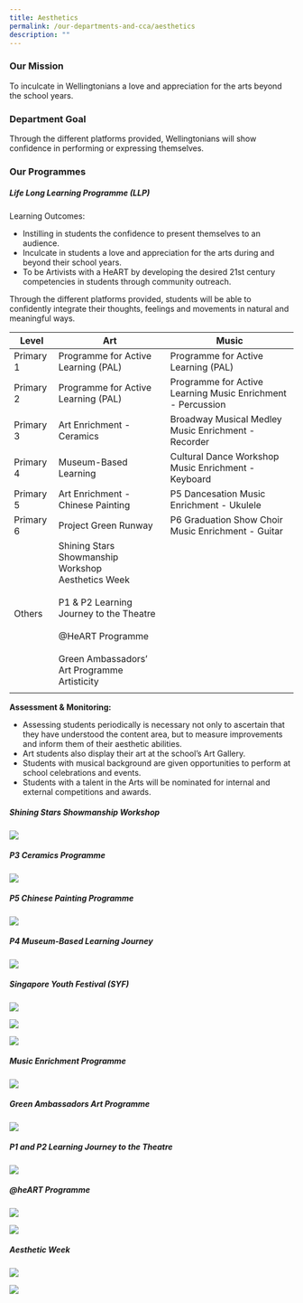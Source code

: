 ```yaml
---
title: Aesthetics
permalink: /our-departments-and-cca/aesthetics
description: ""
---
```

### Our Mission

To inculcate in Wellingtonians a love and appreciation for the arts beyond the school years.  

### Department Goal

Through the different platforms provided, Wellingtonians will show confidence in performing or expressing themselves.

### Our Programmes

##### Life Long Learning Programme (LLP)

Learning Outcomes:  
* Instilling in students the confidence to present themselves to an audience.
* Inculcate in students a love and appreciation for the arts during and beyond their school years.
* To be Artivists with a HeART by developing the desired 21st century competencies in students through community outreach.

Through the different platforms provided, students will be able to confidently integrate their thoughts, feelings and movements in natural and meaningful ways.

| Level | Art | Music |
|---|---|---|
| Primary 1 | Programme for Active Learning (PAL)<br> | Programme for Active Learning (PAL) |
| Primary 2 | Programme for Active Learning (PAL)  | Programme for Active Learning Music Enrichment - Percussion    |
| Primary 3 | Art Enrichment - Ceramics | Broadway Musical Medley Music Enrichment - Recorder |
| Primary 4 | Museum-Based Learning | Cultural Dance Workshop Music Enrichment - Keyboard |
| Primary 5 | Art Enrichment - Chinese Painting  | P5 Dancesation Music Enrichment - Ukulele |
| Primary 6 | Project Green Runway |  P6 Graduation Show Choir<br>Music Enrichment - Guitar |
| Others | Shining Stars Showmanship Workshop <br>Aesthetics Week <br><br>P1 & P2 Learning Journey to the Theatre <br><br>@HeART Programme <br><br>Green Ambassadors’ Art Programme Artisticity |  |
| | | 

**Assessment & Monitoring:**
* Assessing students periodically is necessary not only to ascertain that they have understood the content area, but to measure improvements and inform them of their aesthetic abilities.
* Art students also display their art at the school’s Art Gallery.
* Students with musical background are given opportunities to perform at school celebrations and events.  
* Students with a talent in the Arts will be nominated for internal and external competitions and awards.

##### Shining Stars Showmanship Workshop
![](/images/Aesthetic%201.jpg)

##### P3 Ceramics Programme
![](/images/ceramics%20programme.jpg)

##### P5 Chinese Painting Programme
![](/images/p5%20chinese%20painting.jpg)

##### P4 Museum-Based Learning Journey
![](/images/p4%20trip.jpg)

##### Singapore Youth Festival (SYF)
![](/images/SYF%201.jpg)

![](/images/SYF%202.jpg)

![](/images/syf%203.jpg)

##### Music Enrichment Programme
![](/images/music%20enrichment.jpg)

##### Green Ambassadors Art Programme
![](/images/Green%20Ambassador%201.jpg)

##### P1 and P2 Learning Journey to the Theatre
![](/images/P12%20LJ%201.jpg)

##### @heART Programme
![](/images/@heart.jpg)

![](/images/@heart%201.jpg)

##### Aesthetic Week
![](/images/aesthetic%20week%201.jpg)

![](/images/aeathetics%20week%202.jpg)